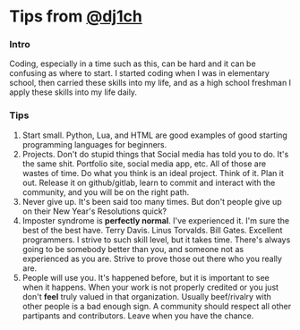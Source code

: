 # Tips from [@dj1ch](https://github.com/dj1ch)

### Intro

Coding, especially in a time such as this, can be hard and it can be confusing as where to start. I started coding when I was in elementary school, then carried these skills into my life, and as a high school freshman I apply these skills into my life daily. 

### Tips
1. Start small. Python, Lua, and HTML are good examples of good starting programming languages for beginners.
2. Projects. Don't do stupid things that Social media has told you to do. It's the same shit. Portfolio site, social media app, etc. All of those are wastes of time. Do what you think is an ideal project. Think of it. Plan it out. Release it on github/gitlab, learn to commit and interact with the community, and you will be on the right path.
3. Never give up. It's been said too many times. But don't people give up on their New Year's Resolutions quick?
4. Imposter syndrome is **perfectly normal**. I've experienced it. I'm sure the best of the best have. Terry Davis. Linus Torvalds. Bill Gates. Excellent programmers. I strive to such skill level, but it takes time. There's always going to be somebody better than you, and someone not as experienced as you are. Strive to prove those out there who you really are.
5. People will use you. It's happened before, but it is important to see when it happens. When your work is not properly credited or you just don't **feel** truly valued in that organization. Usually beef/rivalry with other people is a bad enough sign. A community should respect all other partipants and contributors. Leave when you have the chance. 
